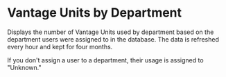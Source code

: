 # Vantage Units by Department

Displays the number of Vantage Units used by department based on the department users were assigned to in the database. The data is refreshed every hour and kept for four months.

If you don't assign a user to a department, their usage is assigned to "Unknown."
